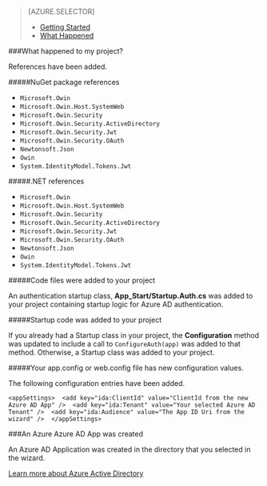 <properties 
	pageTitle="" 
	description="Describes what was changed in your Visual Studio project after you ran the Azure Active Directory wizard" 
	services="active-directory" 
	documentationCenter="" 
	authors="kempb" 
	manager="douge" 
	editor="tglee"/>
 
<tags 
	ms.service="active-directory" 
	ms.workload="web" 
	ms.tgt_pltfrm="vs-what-happened" 
	ms.devlang="na" 
	ms.topic="article" 
	ms.date="02/02/2015" 
	ms.author="kempb"/>

> [AZURE.SELECTOR]
> - [Getting Started](vs-active-directory-webapi-getting-started.md)
> - [What Happened](vs-active-directory-webapi-what-happened.md)

###<span id="whathappened">What happened to my project?</span>

References have been added. 

#####NuGet package references 

- `Microsoft.Owin`
- `Microsoft.Owin.Host.SystemWeb`
- `Microsoft.Owin.Security`
- `Microsoft.Owin.Security.ActiveDirectory`
- `Microsoft.Owin.Security.Jwt`
- `Microsoft.Owin.Security.OAuth`
- `Newtonsoft.Json`
- `Owin`
- `System.IdentityModel.Tokens.Jwt`

#####.NET references 

- `Microsoft.Owin`
- `Microsoft.Owin.Host.SystemWeb`
- `Microsoft.Owin.Security`
- `Microsoft.Owin.Security.ActiveDirectory`
- `Microsoft.Owin.Security.Jwt`
- `Microsoft.Owin.Security.OAuth`
- `Newtonsoft.Json`
- `Owin`
- `System.IdentityModel.Tokens.Jwt` 

#####Code files were added to your project 

An authentication startup class, **App_Start/Startup.Auth.cs** was added to your project containing startup logic for Azure AD authentication. 

#####Startup code was added to your project 

If you already had a Startup class in your project, the **Configuration** method was updated to include a call to `ConfigureAuth(app)` was added to that method. Otherwise, a Startup class was added to your project. 


#####Your app.config or web.config file has new configuration values.

The following configuration entries have been added. 
	<pre>
	`<appSettings> 
    		<add key="ida:ClientId" value="ClientId from the new Azure AD App" /> 
    		<add key="ida:Tenant" value="Your selected Azure AD Tenant" /> 
    		<add key="ida:Audience" value="The App ID Uri from the wizard" /> 
	</appSettings>` </pre>

###An Azure Azure AD App was created 

An Azure AD Application was created in the directory that you selected in the wizard.


[Learn more about Azure Active Directory](http://azure.microsoft.com/services/active-directory/)
